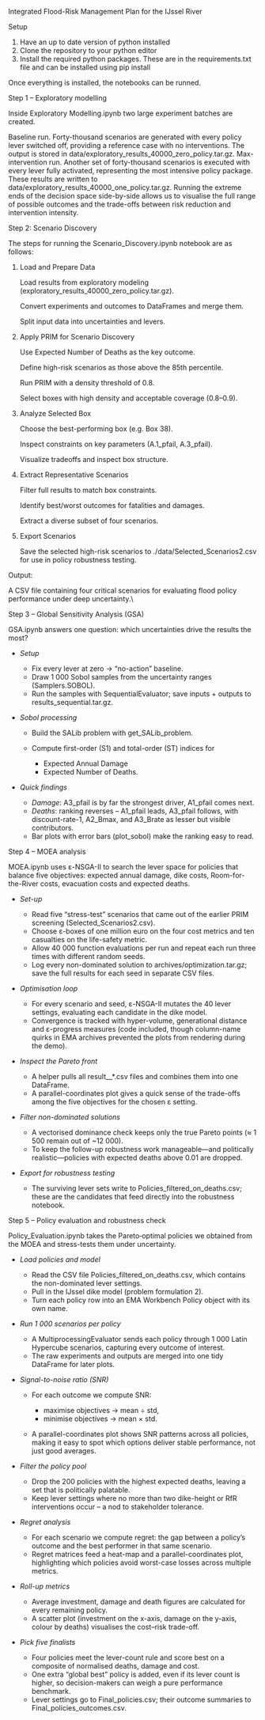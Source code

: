 Integrated Flood-Risk Management Plan for the IJssel River

Setup

1. Have an up to date version of python installed
2. Clone the repository to your python editor
3. Install the required python packages. These are in the requirements.txt file and can be installed using pip install


Once everything is installed, the notebooks can be runned.

Step 1 – Exploratory modelling

Inside Exploratory Modelling.ipynb two large experiment batches are created.

Baseline run. Forty-thousand scenarios are generated with every policy lever switched off, providing a reference case with no interventions. The output is stored in data/exploratory_results_40000_zero_policy.tar.gz.
Max-intervention run. Another set of forty-thousand scenarios is executed with every lever fully activated, representing the most intensive policy package. These results are written to data/exploratory_results_40000_one_policy.tar.gz.
Running the extreme ends of the decision space side-by-side allows us to visualise the full range of possible outcomes and the trade-offs between risk reduction and intervention intensity.

Step 2: Scenario Discovery

The steps for running the Scenario_Discovery.ipynb notebook are as follows:

1. Load and Prepare Data

    Load results from exploratory modeling (exploratory_results_40000_zero_policy.tar.gz).

    Convert experiments and outcomes to DataFrames and merge them.

    Split input data into uncertainties and levers.

2. Apply PRIM for Scenario Discovery

    Use Expected Number of Deaths as the key outcome.

    Define high-risk scenarios as those above the 85th percentile.

    Run PRIM with a density threshold of 0.8.

    Select boxes with high density and acceptable coverage (0.8–0.9).

3. Analyze Selected Box

    Choose the best-performing box (e.g. Box 38).

    Inspect constraints on key parameters (A.1_pfail, A.3_pfail).

    Visualize tradeoffs and inspect box structure.

4. Extract Representative Scenarios

    Filter full results to match box constraints.

    Identify best/worst outcomes for fatalities and damages.

    Extract a diverse subset of four scenarios.

5. Export Scenarios

    Save the selected high-risk scenarios to ./data/Selected_Scenarios2.csv for use in policy robustness testing.

Output:

A CSV file containing four critical scenarios for evaluating flood policy performance under deep uncertainty.\


Step 3 – Global Sensitivity Analysis (GSA)

GSA.ipynb answers one question: which uncertainties drive the results the most?

* *Setup*

  * Fix every lever at zero → “no-action” baseline.
  * Draw 1 000 Sobol samples from the uncertainty ranges (Samplers.SOBOL).
  * Run the samples with SequentialEvaluator; save inputs + outputs to results_sequential.tar.gz.

* *Sobol processing*

  * Build the SALib problem with get_SALib_problem.
  * Compute first-order (S1) and total-order (ST) indices for

    * Expected Annual Damage
    * Expected Number of Deaths.

* *Quick findings*

  * *Damage*: A3_pfail is by far the strongest driver, A1_pfail comes next.
  * *Deaths*: ranking reverses – A1_pfail leads, A3_pfail follows, with discount-rate-1, A2_Bmax, and A3_Brate as lesser but visible contributors.
  * Bar plots with error bars (plot_sobol) make the ranking easy to read.

Step 4 – MOEA analysis

MOEA.ipynb uses ε-NSGA-II to search the lever space for policies that balance five objectives: expected annual damage, dike costs, Room-for-the-River costs, evacuation costs and expected deaths.

* *Set-up*

  * Read five “stress-test” scenarios that came out of the earlier PRIM screening (Selected_Scenarios2.csv).
  * Choose ε-boxes of one million euro on the four cost metrics and ten casualties on the life-safety metric.
  * Allow 40 000 function evaluations per run and repeat each run three times with different random seeds.
  * Log every non-dominated solution to archives/optimization.tar.gz; save the full results for each seed in separate CSV files.

* *Optimisation loop*

  * For every scenario and seed, ε-NSGA-II mutates the 40 lever settings, evaluating each candidate in the dike model.
  * Convergence is tracked with hyper-volume, generational distance and ε-progress measures (code included, though column-name quirks in EMA archives prevented the plots from rendering during the demo).

* *Inspect the Pareto front*

  * A helper pulls all result__*.csv files and combines them into one DataFrame.
  * A parallel-coordinates plot gives a quick sense of the trade-offs among the five objectives for the chosen ε setting.

* *Filter non-dominated solutions*

  * A vectorised dominance check keeps only the true Pareto points (≈ 1 500 remain out of \~12 000).
  * To keep the follow-up robustness work manageable—and politically realistic—policies with expected deaths above 0.01 are dropped.

* *Export for robustness testing*

  * The surviving lever sets write to Policies_filtered_on_deaths.csv; these are the candidates that feed directly into the robustness notebook.


Step 5 – Policy evaluation and robustness check

Policy_Evaluation.ipynb takes the Pareto‐optimal policies we obtained from the MOEA and stress-tests them under uncertainty.

* *Load policies and model*

  * Read the CSV file Policies_filtered_on_deaths.csv, which contains the non-dominated lever settings.
  * Pull in the IJssel dike model (problem formulation 2).
  * Turn each policy row into an EMA Workbench Policy object with its own name.

* *Run 1 000 scenarios per policy*

  * A MultiprocessingEvaluator sends each policy through 1 000 Latin Hypercube scenarios, capturing every outcome of interest.
  * The raw experiments and outputs are merged into one tidy DataFrame for later plots.

* *Signal-to-noise ratio (SNR)*

  * For each outcome we compute SNR:

    * maximise objectives → mean ÷ std,
    * minimise objectives → mean × std.
  * A parallel-coordinates plot shows SNR patterns across all policies, making it easy to spot which options deliver stable performance, not just good averages.

* *Filter the policy pool*

  * Drop the 200 policies with the highest expected deaths, leaving a set that is politically palatable.
  * Keep lever settings where no more than two dike-height or RfR interventions occur – a nod to stakeholder tolerance.

* *Regret analysis*

  * For each scenario we compute regret: the gap between a policy’s outcome and the best performer in that same scenario.
  * Regret matrices feed a heat-map and a parallel-coordinates plot, highlighting which policies avoid worst-case losses across multiple metrics.

* *Roll-up metrics*

  * Average investment, damage and death figures are calculated for every remaining policy.
  * A scatter plot (investment on the x-axis, damage on the y-axis, colour by deaths) visualises the cost–risk trade-off.

* *Pick five finalists*

  * Four policies meet the lever-count rule and score best on a composite of normalised deaths, damage and cost.
  * One extra “global best” policy is added, even if its lever count is higher, so decision-makers can weigh a pure performance benchmark.
  * Lever settings go to Final_policies.csv; their outcome summaries to Final_policies_outcomes.csv.
